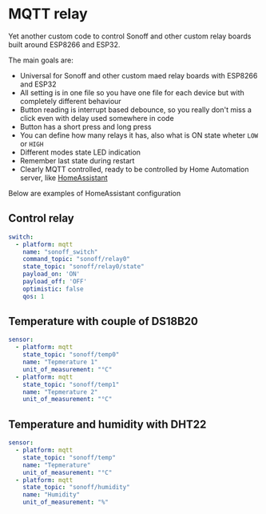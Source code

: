 # MQTT relay
Yet another custom code to control Sonoff and other custom relay boards built around ESP8266 and ESP32.

The main goals are:
- Universal for Sonoff and other custom maed relay boards with ESP8266 and ESP32
- All setting is in one file so you have one file for each device but with completely different behaviour
- Button reading is interrupt based debounce, so you really don't miss a click even with delay used somewhere in code
- Button has a short press and long press
- You can define how many relays it has, also what is ON state wheter ```LOW``` or ```HIGH```
- Different modes state LED indication
- Remember last state during restart
- Clearly MQTT controlled, ready to be controlled by Home Automation server, like [HomeAssistant](https://home-assistant.io/)

Below are examples of HomeAssistant configuration

## Control relay
```yaml
switch:
  - platform: mqtt
    name: "sonoff_switch"
    command_topic: "sonoff/relay0"
    state_topic: "sonoff/relay0/state"
    payload_on: 'ON'
    payload_off: 'OFF'
    optimistic: false
    qos: 1
```

## Temperature with couple of DS18B20
```yaml
sensor:
  - platform: mqtt
    state_topic: "sonoff/temp0"
    name: "Tepmerature 1"
    unit_of_measurement: "°C"
  - platform: mqtt
    state_topic: "sonoff/temp1"
    name: "Tepmerature 2"
    unit_of_measurement: "°C"
```

## Temperature and humidity with DHT22
```yaml
sensor:
  - platform: mqtt
    state_topic: "sonoff/temp"
    name: "Tepmerature"
    unit_of_measurement: "°C"
  - platform: mqtt
    state_topic: "sonoff/humidity"
    name: "Humidity"
    unit_of_measurement: "%"
```